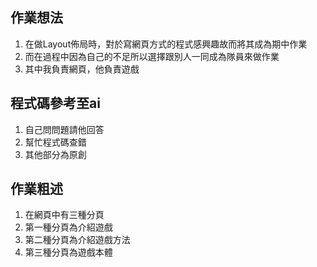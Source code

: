 ## 作業想法
1. 在做Layout佈局時，對於寫網頁方式的程式感興趣故而將其成為期中作業
2. 而在過程中因為自己的不足所以選擇跟別人一同成為隊員來做作業
3. 其中我負責網頁，他負責遊戲
## 程式碼參考至ai
1. 自己問問題請他回答
2. 幫忙程式碼查錯
3. 其他部分為原創

## 作業粗述
1. 在網頁中有三種分頁
2. 第一種分頁為介紹遊戲
3. 第二種分頁為介紹遊戲方法
4. 第三種分頁為遊戲本體

